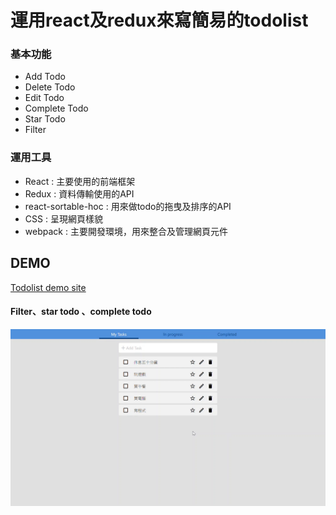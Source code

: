 # 運用react及redux來寫簡易的todolist

### 基本功能
-   Add Todo
-   Delete Todo
-   Edit Todo
-   Complete Todo
-   Star Todo
-   Filter
### 運用工具
-   React : 主要使用的前端框架
-    Redux : 資料傳輸使用的API
-   react-sortable-hoc : 用來做todo的拖曳及排序的API
-   CSS : 呈現網頁樣貌
-   webpack :  主要開發環境，用來整合及管理網頁元件
## DEMO
 [Todolist demo site](https://valuejoe.github.io/todolist_react/)

 #### Filter、star todo 、complete todo
 ![Alt text](./src/img/todo_filter.gif)